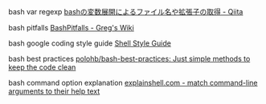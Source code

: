 bash var regexp
[bashの変数展開によるファイル名や拡張子の取得 \- Qiita]( https://qiita.com/mriho/items/b30b3a33e8d2e25e94a8#%E3%82%B7%E3%82%A7%E3%83%AB%E3%81%AE%E5%A4%89%E6%95%B0%E5%B1%95%E9%96%8B%E3%82%92%E5%88%A9%E7%94%A8%E3%81%97%E3%81%9F%E5%A0%B4%E5%90%88 )

bash pitfalls
[BashPitfalls \- Greg's Wiki]( http://mywiki.wooledge.org/BashPitfalls#local_varname.3D.24.28command.29 )

bash google coding style guide
[Shell Style Guide]( https://google.github.io/styleguide/shell.xml?showone=Use_Local_Variables#Use_Local_Variables )

bash best practices
[polohb/bash\-best\-practices: Just simple methods to keep the code clean]( https://github.com/polohb/bash-best-practices )

bash command option explanation
[explainshell\.com \- match command\-line arguments to their help text]( https://explainshell.com/ )
